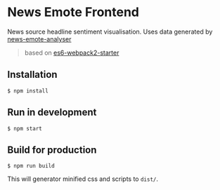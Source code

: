 # News Emote Frontend

News source headline sentiment visualisation. Uses data generated by
[news-emote-analyser](https://github.com/ri/news-emote-analyser)

> based on [es6-webpack2-starter](https://github.com/micooz/es6-webpack2-starter)

## Installation

    $ npm install

## Run in development

    $ npm start

## Build for production

    $ npm run build

This will generator minified css and scripts to `dist/`.
